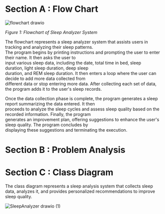 # Section A : Flow Chart

![flowchart drawio](https://github.com/jjn7702/SECJ1023-PT2/assets/102563828/bba9a30c-5f96-4c12-be59-cd19195b1144) <br>

*Figure 1: Flowchart of Sleep Analyzer System* <br>

The flowchart represents a sleep analyzer system that assists users in tracking and analyzing their sleep patterns. <br>
The program begins by printing instructions and prompting the user to enter their name. It then asks the user to <br>
input various sleep data, including the date, total time in bed, sleep duration, light sleep duration, deep sleep <br>
duration, and REM sleep duration. It then enters a loop where the user can decide to add more data collected from <br>
different data or stop entering more data. After collecting each set of data, the program adds it to the user's sleep records. <br>

Once the data collection phase is complete, the program generates a sleep report summarizing the data entered. It then <br>
proceeds to analyze the sleep cycles and assess sleep quality based on the recorded information. Finally, the program <br>
generates an improvement plan, offering suggestions to enhance the user's sleep quality. The program concludes by <br>
displaying these suggestions and terminating the execution.  

# Section B : Problem Analysis

# Section C : Class Diagram
The class diagram represents a sleep analysis system that collects sleep data, analyzes it, and provides personalized recommendations to improve sleep quality. 

![SleepAnalyzer drawio (1)](https://github.com/jjn7702/SECJ1023-PT2/assets/147962293/9bb82ecf-b8ca-44f7-aa98-d46eba2e147b)
